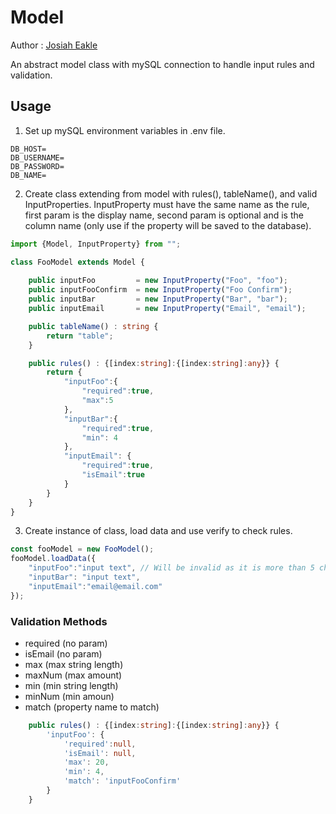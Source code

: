 
# Model 
Author : [Josiah Eakle](https://josiaheakle.com)

An abstract model class with mySQL connection to handle input rules and validation.

## Usage
1. Set up mySQL environment variables in .env file. 
```
DB_HOST=
DB_USERNAME=
DB_PASSWORD=
DB_NAME=
```
2. Create class extending from model with rules(), tableName(), and valid InputProperties. InputProperty must have the same name as the rule, first param is the display name, second param is optional and is the column name (only use if the property will be saved to the database). 
```ts
import {Model, InputProperty} from "";

class FooModel extends Model {
    
    public inputFoo         = new InputProperty("Foo", "foo");
    public inputFooConfirm  = new InputProperty("Foo Confirm");
    public inputBar         = new InputProperty("Bar", "bar");
    public inputEmail       = new InputProperty("Email", "email");

    public tableName() : string {
        return "table";
    }

    public rules() : {[index:string]:{[index:string]:any}} {
        return {
            "inputFoo":{
                "required":true,
                "max":5
            }, 
            "inputBar":{
                "required":true,
                "min": 4
            },
            "inputEmail": {
                "required":true,
                "isEmail":true
            }
        }
    }
}
```
3. Create instance of class, load data and use verify to check rules.
```ts
const fooModel = new FooModel();
fooModel.loadData({
    "inputFoo":"input text", // Will be invalid as it is more than 5 characters
    "inputBar": "input text",
    "inputEmail":"email@email.com"
});
```
### Validation Methods
 - required (no param)
 - isEmail  (no param)
 - max      (max string length)
 - maxNum   (max amount)
 - min      (min string length)
 - minNum   (min amoun)
 - match    (property name to match)

```ts
    public rules() : {[index:string]:{[index:string]:any}} {
        'inputFoo': {
            'required':null,
            'isEmail': null,
            'max': 20,
            'min': 4,
            'match': 'inputFooConfirm'    
        }
    }
```
